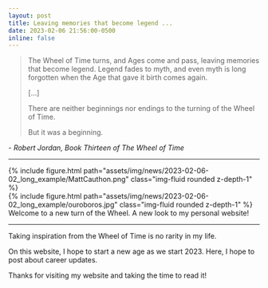 ```yaml
---
layout: post
title: Leaving memories that become legend ...
date: 2023-02-06 21:56:00-0500
inline: false
---
```


> The Wheel of Time turns, and Ages come and pass, leaving memories that become legend. Legend fades to myth, and even myth is long forgotten when the Age that gave it birth comes again.
> 
> [...]
> 
> There are neither beginnings nor endings to the turning of the Wheel of Time.
> 
> But it was a beginning.
> 
\- *Robert Jordan, Book Thirteen of The Wheel of Time*

***

<div class="row mt-3">
    <div class="col-sm mt-3 mt-md-0">
        {% include figure.html path="assets/img/news/2023-02-06-02_long_example/MattCauthon.png" class="img-fluid rounded z-depth-1" %}
    </div>
    <div class="col-sm mt-3 mt-md-0">
        {% include figure.html path="assets/img/news/2023-02-06-02_long_example/ouroboros.jpg" class="img-fluid rounded z-depth-1" %}
    </div>
</div>
<div class="caption">
    Welcome to a new turn of the Wheel. A new look to my personal website!
</div>

***

Taking inspiration from the Wheel of Time is no rarity in my life.

On this website, I hope to start a new age as we start 2023. Here, I hope to post about career updates.

Thanks for visiting my website and taking the time to read it!
